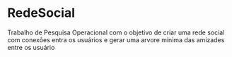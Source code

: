 # RedeSocial
Trabalho de Pesquisa Operacional com o objetivo de criar uma rede social com conexões entra os usuários e gerar uma arvore mínima das amizades entre os usuário
